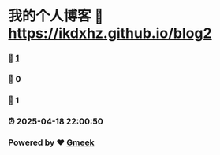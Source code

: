 # 我的个人博客 :link: https://ikdxhz.github.io/blog2 
### :page_facing_up: [1](https://ikdxhz.github.io/blog2/tag.html) 
### :speech_balloon: 0 
### :hibiscus: 1 
### :alarm_clock: 2025-04-18 22:00:50 
### Powered by :heart: [Gmeek](https://github.com/Meekdai/Gmeek)
